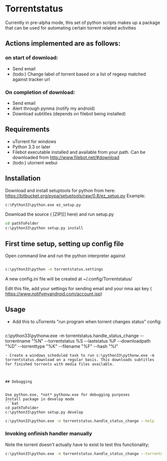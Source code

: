 # Torrentstatus

Currently in pre-alpha mode, this set of python scripts makes up a package that can be used for automating certain torrent related activities

## Actions implemented are as follows:
### on start of download:
- Send email
- (todo:) Change label of torrent based on a list of regexp matched against tracker url

### On completion of download:
- Send email
- Alert through pynma (notify my android)
- Download subtitles (depends on filebot being installed)

    
## Requirements
- uTorrent for windows
- Python 3.3 or later 
- Filebot executable installed and available from your path.  Can be downloaded from http://www.filebot.net/#download
- (todo:) utorrent webui

## Installation

Download and install setuptools for python from here:
https://bitbucket.org/pypa/setuptools/raw/0.8/ez_setup.py
Example:
  ```bat
c:\Python33\python.exe ez_setup.py
  ```

Download the source ( [ZIP][] here) and run setup.py
  ```bat
cd pathToFolder
c:\python33\python setup.py install
  ```



## First time setup, setting up config file
Open command line and run the python interpreter against 

  ```bat

c:\python33\python -m torrentstatus.settings
  ```

A new config.ini file will be created at ~/.config/Torrentstatus/

Edit this file, add your settings for sending email and your nma api key ( https://www.notifymyandroid.com/account.jsp)


## Usage
- Add this to uTorrents "run program when torrent changes status" config:
  ```bat
c:\python33\pythonw.exe -m torrentstatus.handle_status_change --torrentname "%N" --torrentstatus %S  --laststatus %P --downloadpath "%D"  --torrenttype "%K" --filename "%F" --hash "%I"
  ```
- Create a windows scheduled task to run c:\python33\pythonw.exe -m torrentstatus.download on a regular basis. This downloads subtitles for finished torrents with media files available.
 


## Debugging


Use python.exe, *not* pythonw.exe for debugging purposes
Install package in develop mode
  ```bat
cd pathToFolder
c:\python33\python setup.py develop
  ```

  ```bat
c:\python33\python.exe -m torrentstatus.handle_status_change --help
  ```


### Invoking onfinish handler manually
  

Note the torrent doesn't actually have to exist to test this functionality;

```bat
c:\python33\python.exe -m torrentstatus.handle_status_change --torrentname "Kodemysteriene - VG+" --torrentstatus 5  --laststatus 6 --downloadpath "h:\Other\Kodemysteriene - VG+"  --torrenttype "multi" --filename "Kodemysteriene - VG+.pdf" --hash "D700D1F9BC72DCAE1FB2B1E54F39BA3D27C4440B"
  ```



